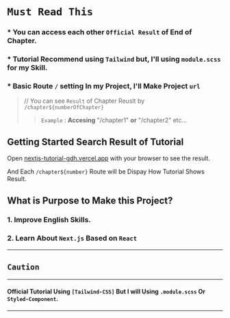 # `Must Read This`

### * You can access each other `Official Result` of End of Chapter.

### * Tutorial Recommend using `Tailwind` but,  I'll using `module.scss` for my Skill.

### * Basic Route `/` setting In my Project, I'll Make Project `url`
> // You can see `Result` of Chapter Reuslt by `/chapter${numberOfChapter}`
> > `Example` : <b>Accesing</b> "/chapter1" <b>or</b> "/chapter2"  etc...


## Getting Started Search Result of Tutorial 

Open [nextjs-tutorial-gdh.vercel.app](https://nextjs-tutorial-gdh.vercel.app) with your browser to see the result.
   
And Each `/chapter${number}` Route will be Dispay How Tutorial Shows Result.


## What is Purpose to Make this Project?

### 1. Improve English Skills.

### 2. Learn About `Next.js` Based on `React`

---

## `Caution`

---

#### Official Tutorial Using `[Tailwind-CSS]` But I will Using `.module.scss` Or `Styled-Component`.

---